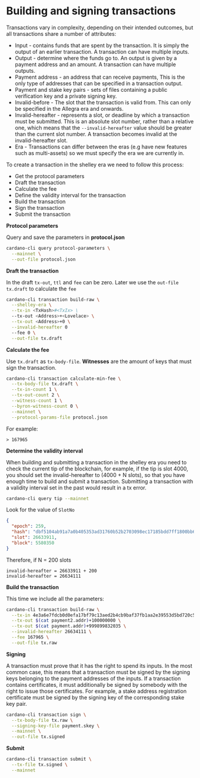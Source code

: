 # Building and signing transactions

Transactions vary in complexity, depending on their intended outcomes, but all transactions share a number of attributes:

* Input - contains funds that are spent by the transaction. It is simply the output of an earlier transaction. A transaction can have multiple inputs.
* Output - determine where the funds go to. An output is given by a payment address and an amount. A transaction can have multiple outputs.
* Payment address - an address that can receive payments, This is the only type of addresses that can be specified in a transaction output.
* Payment and stake key pairs - sets of files containing a public verification key and a private signing key.
* Invalid-before - The slot that the transaction is valid from. This can only be specified in the Allegra era and onwards.
* Invalid-hereafter - represents a slot, or deadline by which a transaction must be submitted. This is an absolute slot number, rather than a relative one, which means that the `--invalid-hereafter` value should be greater than the current slot number. A transaction becomes invalid at the invalid-hereafter slot.
* Era - Transactions can differ between the eras (e.g have new features such as multi-assets) so we must specify the era we are currently in.

To create a transaction in the shelley era we need to follow this process:

* Get the protocol parameters
* Draft the transaction
* Calculate the fee
* Define the validity interval for the transaction
* Build the transaction
* Sign the transaction
* Submit the transaction

**Protocol parameters**

Query and save the parameters in **protocol.json**

```bash
cardano-cli query protocol-parameters \
  --mainnet \
  --out-file protocol.json
```

**Draft the transaction**

In the draft `tx-out`, `ttl` and `fee` can be zero. Later we use the `out-file` `tx.draft` to calculate the `fee`

```bash
cardano-cli transaction build-raw \
  --shelley-era \
  --tx-in <TxHash>#<TxIx> \
  --tx-out <Address>+<Lovelace> \
  --tx-out <Address>+0 \
  --invalid-hereafter 0
  --fee 0 \
  --out-file tx.draft
```

**Calculate the fee**

Use `tx.draft` as `tx-body-file`. **Witnesses** are the amount of keys that must sign the transaction.

```bash
cardano-cli transaction calculate-min-fee \
  --tx-body-file tx.draft \
  --tx-in-count 1 \
  --tx-out-count 2 \
  --witness-count 1 \
  --byron-witness-count 0 \
  --mainnet \
  --protocol-params-file protocol.json
```

For example:

```
> 167965
```

**Determine the validity interval**

When building and submitting a transaction in the shelley era you need to check the current tip of the blockchain, for example, if the tip is slot 4000, you should set the invalid-hereafter to (4000 + N slots), so that you have enough time to build and submit a transaction. Submitting a transaction with a validity interval set in the past would result in a tx error.

```bash
cardano-cli query tip --mainnet
```

Look for the value of `SlotNo`

```json
{
  "epoch": 259,
  "hash": "dbf5104ab91a7a0b405353ad31760b52b2703098ec17185bdd7ff1800bb61aca",
  "slot": 26633911,
  "block": 5580350
}
```

Therefore, if N = 200 slots

```
invalid-hereafter = 26633911 + 200
invalid-hereafter = 26634111
```

**Build the transaction**

This time we include all the parameters:

```bash
cardano-cli transaction build-raw \
  --tx-in 4e3a6e7fdcb0d0efa17bf79c13aed2b4cb9baf37fb1aa2e39553d5bd720c5c99#4 \
  --tx-out $(cat payment2.addr)+100000000 \
  --tx-out $(cat payment.addr)+999899832035 \
  --invalid-hereafter 26634111 \
  --fee 167965 \
  --out-file tx.raw
```

**Signing**

A transaction must prove that it has the right to spend its inputs. In the most common case, this means that a transaction must be signed by the signing keys belonging to the payment addresses of the inputs. If a transaction contains certificates, it must additionally be signed by somebody with the right to issue those certificates. For example, a stake address registration certificate must be signed by the signing key of the corresponding stake key pair.

```bash
cardano-cli transaction sign \
  --tx-body-file tx.raw \
  --signing-key-file payment.skey \
  --mainnet \
  --out-file tx.signed
```

**Submit**

```bash
cardano-cli transaction submit \
  --tx-file tx.signed \
  --mainnet
```
